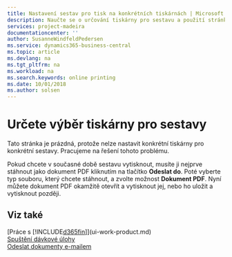 ```yaml
---
title: Nastavení sestav pro tisk na konkrétních tiskárnách | Microsoft Docs
description: Naučte se o určování tiskárny pro sestavu a použití stránky Výběry tiskáren.
services: project-madeira
documentationcenter: ''
author: SusanneWindfeldPedersen
ms.service: dynamics365-business-central
ms.topic: article
ms.devlang: na
ms.tgt_pltfrm: na
ms.workload: na
ms.search.keywords: online printing
ms.date: 10/01/2018
ms.author: solsen
---
```

# <a name="specify-printer-selection-for-reports"></a>Určete výběr tiskárny pro sestavy
Tato stránka je prázdná, protože nelze nastavit konkrétní tiskárny pro konkrétní sestavy. Pracujeme na řešení tohoto problému.

Pokud chcete v současné době sestavu vytisknout, musíte ji nejprve stáhnout jako dokument PDF kliknutím na tlačítko **Odeslat do**. Poté vyberte typ souboru, který chcete stáhnout, a zvolte možnost **Dokument PDF**. Nyní můžete dokument PDF okamžitě otevřít a vytisknout jej, nebo ho uložit a vytisknout později.

<!--

You can set up reports so that they must be printed on a specific printer. The following are some uses of printer selection:

- You can print reports on special company letterhead.
- You can print reports on different paper sizes.
- You can print reports on the default printer of a specified employee.

You use the **Printer Selections** page to set different values to obtain different output. If you set a specific printer selection, then it takes precedence over a more general printer selection. For example, you can set a printer selection that has values in the **User ID**, **Report ID**, and **Printer Name** fields. This printer selection takes precedence over a printer selection that has blank entries in the **User ID** or **Report ID** fields.

The following table describes the combination of values to specify when you set up printer selections for a report.

|To                                                 |Set the following values                                             |
|---------------------------------------------------|---------------------------------------------------------------------|
|Print a report to a specific printer for all users |Specify values in the **Report ID** and **Printer Name** fields and leave the **User ID** field blank.|
|Print all reports to a specific printer for a specific user|Specify values in the **User ID** and **Printer Name** fields and leave the **Report ID** field blank.|
|Set the default printer for all reports|Specify a value in the **Printer Name** field and leave the **User ID** and **Report ID** fields blank.|
|Print a specific report to the user’s default printer|Specify a value in the **Report ID** field and leave the **Printer Name** and **User ID** fields blank.|
|Print a specific report to a specific printer for a specific user|Specify values in all three fields.|
-->

## <a name="see-also"></a>Viz také
[Práce s [!INCLUDE[d365fin](includes/d365fin_md.md)]](ui-work-product.md)  
[Spuštění dávkové úlohy](ui-how-run-batch-jobs.md)  
[Odeslat dokumenty e-mailem](ui-how-send-documents-email.md)  
